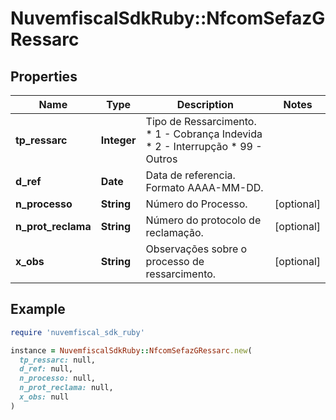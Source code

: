 # NuvemfiscalSdkRuby::NfcomSefazGRessarc

## Properties

| Name | Type | Description | Notes |
| ---- | ---- | ----------- | ----- |
| **tp_ressarc** | **Integer** | Tipo de Ressarcimento.  * 1 - Cobrança Indevida  * 2 - Interrupção  * 99 - Outros |  |
| **d_ref** | **Date** | Data de referencia.  Formato AAAA-MM-DD. |  |
| **n_processo** | **String** | Número do Processo. | [optional] |
| **n_prot_reclama** | **String** | Número do protocolo de reclamação. | [optional] |
| **x_obs** | **String** | Observações sobre o processo de ressarcimento. | [optional] |

## Example

```ruby
require 'nuvemfiscal_sdk_ruby'

instance = NuvemfiscalSdkRuby::NfcomSefazGRessarc.new(
  tp_ressarc: null,
  d_ref: null,
  n_processo: null,
  n_prot_reclama: null,
  x_obs: null
)
```

